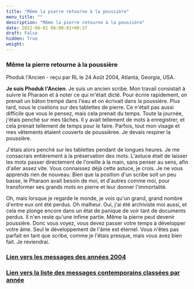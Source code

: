 ```yaml
---
title: "Même la pierre retourne à la poussière"
menu_title: ""
description: "Même la pierre retourne à la poussière"
date: 2022-06-01 06:00:01+00:37
draft: False
hidden: True
weight:
---
```

### Même la pierre retourne à la poussière

Phoduk l'Ancien - reçu par RL le 24 Août 2004, Atlanta, Georgia, USA.

**Je suis Phoduk l'Ancien**. Je suis un ancien scribe. Mon travail consistait à suivre le Pharaon et à noter ce qui m'était dicté. Pour écrire rapidement, on prenait un bâton trempé dans l'eau et on écrivait dans la poussière. Plus tard, nous le ciselions sur des tablettes de pierre. Ce n'était pas aussi difficile que vous le pensez, mais cela prenait du temps. Toute la journée, j'étais penché sur mes tâches. Il y avait tellement de mots à enregistrer, et cela prenait tellement de temps pour le faire. Parfois, tout mon visage et mes vêtements étaient couverts de poussièree. Je devais respirer la poussière.

J'étais alors penché sur les tablettes pendant de longues heures. Je me consacrais entièrement à la préservation des mots. L'astuce était de laisser les mots passer directement de l'oreille à la main, sans penser au sens, afin d'aller assez vite. Vous connaissez déjà cette astuce, je crois. Je ne vous apprends rien de nouveau. Bien que la position d'un scribe soit un peu basse, le Pharaon avait besoin de moi, et d'autres comme moi, pour transformer ses grands mots en pierre et leur donner l'immortalité.

Oh, mais lorsque je regarde le monde, je vois qu'un grand, grand nombre d'entre eux ont été perdus. Oh malheur. Oui, j'ai été archiviste moi aussi, et cela me plonge encore dans un état de panique de voir tant de documents perdus. Il n'en reste qu'une infime partie. Même la pierre peut devenir poussière. Donc vous voyez, vous devez passer votre temps à développer votre âme. Seul le développement de l'âme est éternel. Vous n'êtes pas parfait en tant que scribe, comme je l'étais presque, mais vous avez bien fait. Je reviendrai.

### [**Lien vers les messages des années 2004**](/fr-contemporary-messages/fr-contemporary-messages-by-date-order/fr-contemporary-messages-2004/)

### [**Lien vers la liste des messages contemporains classées par année**](/fr-contemporary-messages/fr-contemporary-messages-by-date-order/)
